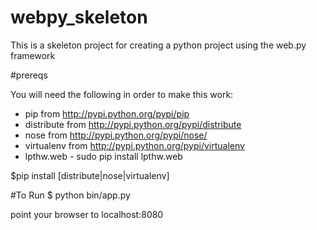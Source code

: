 # webpy_skeleton
This is a skeleton project for creating a python project using the web.py framework

#prereqs

You will need the following in order to make this work:
 - pip from http://pypi.python.org/pypi/pip
 - distribute from http://pypi.python.org/pypi/distribute
 - nose from http://pypi.python.org/pypi/nose/
 - virtualenv from http://pypi.python.org/pypi/virtualenv
 - lpthw.web - sudo pip install lpthw.web

$pip install [distribute|nose|virtualenv]

#To Run
$ python bin/app.py 

point your browser to localhost:8080
